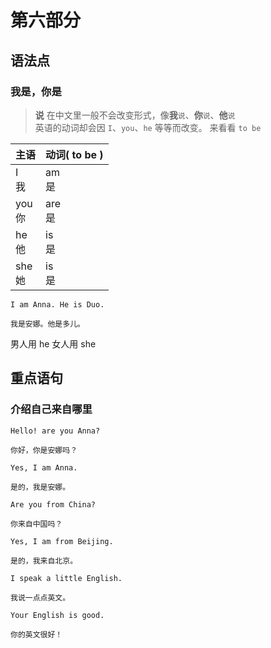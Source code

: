 # 第六部分

## 语法点

### 我是，你是

> **说** 在中文里一般不会改变形式，像**我**`说`、**你**`说`、**他**`说`  
> 英语的动词却会因 `I`、`you`、`he` 等等而改变。
> 来看看 `to be`

| 主语   | 动词( to be ) |
| ------ | ----------- |
| I <br> 我   | am <br> 是       |
| you <br> 你 | are <br> 是      |
| he <br> 他  | is <br> 是       |
| she <br> 她 | is <br> 是       |

```text
I am Anna. He is Duo.

我是安娜。他是多儿。
```

男人用 he
女人用 she

## 重点语句

### 介绍自己来自哪里

```text
Hello! are you Anna?

你好，你是安娜吗？
```

```text
Yes, I am Anna.

是的，我是安娜。
```

```text
Are you from China?

你来自中国吗？
```

```text
Yes, I am from Beijing.

是的，我来自北京。
```

```text
I speak a little English.

我说一点点英文。
```

```text
Your English is good.

你的英文很好！
```

